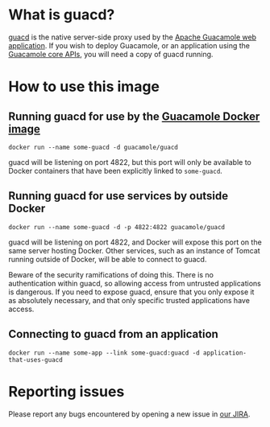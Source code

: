What is guacd?
==============

[guacd](https://github.com/apache/guacamole-server/) is the native
server-side proxy used by the [Apache Guacamole web
application](http://guacamole.apache.org/).  If you wish to deploy
Guacamole, or an application using the [Guacamole core
APIs](http://guacamole.apache.org/api-documentation), you will need a
copy of guacd running.

How to use this image
=====================

Running guacd for use by the [Guacamole Docker image](https://registry.hub.docker.com/u/guacamole/guacamole/)
-----------------------------------------------------

    docker run --name some-guacd -d guacamole/guacd

guacd will be listening on port 4822, but this port will only be available to
Docker containers that have been explicitly linked to `some-guacd`.

Running guacd for use services by outside Docker
------------------------------------------------

    docker run --name some-guacd -d -p 4822:4822 guacamole/guacd

guacd will be listening on port 4822, and Docker will expose this port on the
same server hosting Docker. Other services, such as an instance of Tomcat
running outside of Docker, will be able to connect to guacd.

Beware of the security ramifications of doing this. There is no authentication
within guacd, so allowing access from untrusted applications is dangerous. If
you need to expose guacd, ensure that you only expose it as absolutely
necessary, and that only specific trusted applications have access. 

Connecting to guacd from an application
---------------------------------------

    docker run --name some-app --link some-guacd:guacd -d application-that-uses-guacd

Reporting issues
================

Please report any bugs encountered by opening a new issue in
[our JIRA](https://issues.apache.org/jira/browse/GUACAMOLE/).


